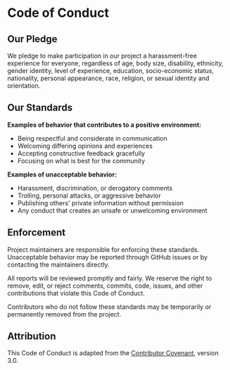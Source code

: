 # Code of Conduct

## Our Pledge

We pledge to make participation in our project a harassment-free experience for everyone, regardless of age, body size, disability, ethnicity, gender identity, level of experience, education, socio-economic status, nationality, personal appearance, race, religion, or sexual identity and orientation.

## Our Standards

**Examples of behavior that contributes to a positive environment:**

- Being respectful and considerate in communication
- Welcoming differing opinions and experiences
- Accepting constructive feedback gracefully
- Focusing on what is best for the community

**Examples of unacceptable behavior:**

- Harassment, discrimination, or derogatory comments
- Trolling, personal attacks, or aggressive behavior
- Publishing others' private information without permission
- Any conduct that creates an unsafe or unwelcoming environment

## Enforcement

Project maintainers are responsible for enforcing these standards. Unacceptable behavior may be reported through GitHub issues or by contacting the maintainers directly.

All reports will be reviewed promptly and fairly. We reserve the right to remove, edit, or reject comments, commits, code, issues, and other contributions that violate this Code of Conduct.

Contributors who do not follow these standards may be temporarily or permanently removed from the project.

## Attribution

This Code of Conduct is adapted from the [Contributor Covenant](https://www.contributor-covenant.org/), version 3.0.